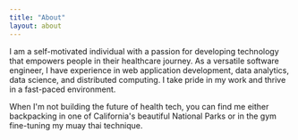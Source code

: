 ```yaml
---
title: "About"
layout: about
---
```


I am a self-motivated individual with a passion for developing technology that empowers people in their healthcare journey. As a versatile software engineer, I have experience in web application development, data analytics, data science, and distributed computing. I take pride in my work and thrive in a fast-paced environment. 

When I'm not building the future of health tech, you can find me either backpacking in one of California's beautiful National Parks or in the gym fine-tuning my muay thai technique. 